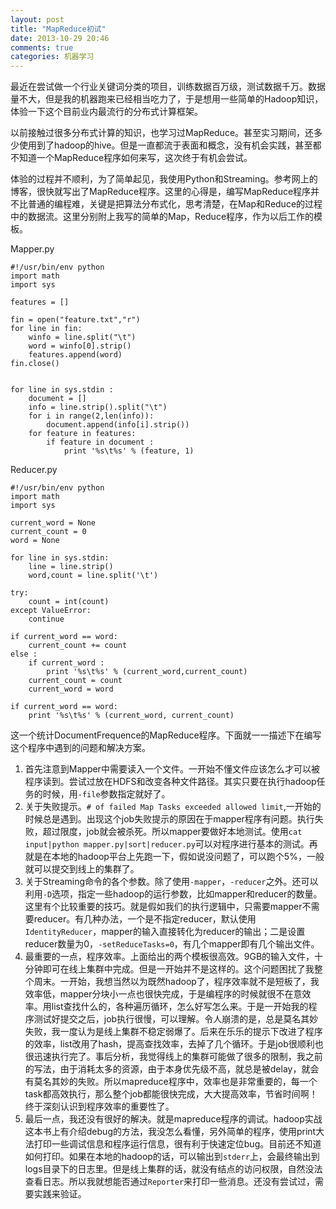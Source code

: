 ```yaml
---
layout: post
title: "MapReduce初试"
date: 2013-10-29 20:46
comments: true
categories: 机器学习
---
```


最近在尝试做一个行业关键词分类的项目，训练数据百万级，测试数据千万。数据量不大，但是我的机器跑来已经相当吃力了，于是想用一些简单的Hadoop知识，体验一下这个目前业内最流行的分布式计算框架。

以前接触过很多分布式计算的知识，也学习过MapReduce。甚至实习期间，还多少使用到了hadoop的hive。但是一直都流于表面和概念，没有机会实践，甚至都不知道一个MapReduce程序如何来写，这次终于有机会尝试。

体验的过程并不顺利，为了简单起见，我使用Python和Streaming。参考网上的博客，很快就写出了MapReduce程序。这里的心得是，编写MapReduce程序并不比普通的编程难，关键是把算法分布式化，思考清楚，在Map和Reduce的过程中的数据流。这里分别附上我写的简单的Map，Reduce程序，作为以后工作的模板。

Mapper.py

    #!/usr/bin/env python
	import math
    import sys

    features = []

    fin = open("feature.txt","r")
    for line in fin:
        winfo = line.split("\t")
        word = winfo[0].strip()
        features.append(word)
    fin.close()


    for line in sys.stdin :
	    document = []
	    info = line.strip().split("\t")
	    for i in range(2,len(info)):
		    document.append(info[i].strip())
		for feature in features:
		    if feature in document :
			    print '%s\t%s' % (feature, 1)

Reducer.py

    #!/usr/bin/env python
    import math
    import sys

    current_word = None
    current_count = 0
    word = None

    for line in sys.stdin:
	    line = line.strip()
		word,count = line.split('\t')

	try:
		count = int(count)
	except ValueError:
		continue

	if current_word == word:
		current_count += count
	else :
		if current_word :
			print '%s\t%s' % (current_word,current_count)
		current_count = count
		current_word = word

	if current_word == word:
		print '%s\t%s' % (current_word, current_count)

这一个统计DocumentFrequence的MapReduce程序。下面就一一描述下在编写这个程序中遇到的问题和解决方案。

1. 首先注意到Mapper中需要读入一个文件。一开始不懂文件应该怎么才可以被程序读到。尝试过放在HDFS和改变各种文件路径。其实只要在执行hadoop任务的时候，用`-file`参数指定就好了。
2. 关于失败提示。`# of failed Map Tasks exceeded allowed limit`,一开始的时候总是遇到。出现这个job失败提示的原因在于mapper程序有问题。执行失败，超过限度，job就会被杀死。所以mapper要做好本地测试。使用`cat input|python mapper.py|sort|reducer.py`可以对程序进行基本的测试。再就是在本地的hadoop平台上先跑一下，假如说没问题了，可以跑个5%，一般就可以提交到线上的集群了。
3. 关于Streaming命令的各个参数。除了使用`-mapper`，`-reducer`之外。还可以利用`-D`选项，指定一些hadoop的运行参数，比如mapper和reducer的数量。这里有个比较重要的技巧。就是假如我们的执行逻辑中，只需要mapper不需要reducer。有几种办法，一个是不指定reducer，默认使用`IdentityReducer`，mapper的输入直接转化为reducer的输出；二是设置reducer数量为0，`-setReduceTasks=0`，有几个mapper即有几个输出文件。
4. 最重要的一点，程序效率。上面给出的两个模板很高效。9GB的输入文件，十分钟即可在线上集群中完成。但是一开始并不是这样的。这个问题困扰了我整个周末。一开始，我想当然以为既然hadoop了，程序效率就不是短板了，我效率低，mapper分块小一点也很快完成，于是编程序的时候就很不在意效率。用list查找什么的，各种遍历循环，怎么好写怎么来。于是一开始我的程序测试好提交之后，job执行很慢，可以理解。令人崩溃的是，总是莫名其妙失败，我一度认为是线上集群不稳定弱爆了。后来在乐乐的提示下改进了程序的效率，list改用了hash，提高查找效率，去掉了几个循环。于是job很顺利也很迅速执行完了。事后分析，我觉得线上的集群可能做了很多的限制，我之前的写法，由于消耗太多的资源，由于本身优先级不高，就总是被delay，就会有莫名其妙的失败。所以mapreduce程序中，效率也是非常重要的，每一个task都高效执行，那么整个job都能很快完成，大大提高效率，节省时间啊！终于深刻认识到程序效率的重要性了。
5. 最后一点，我还没有很好的解决。就是mapreduce程序的调试。hadoop实战这本书上有介绍debug的方法，我没怎么看懂，另外简单的程序，使用print大法打印一些调试信息和程序运行信息，很有利于快速定位bug。目前还不知道如何打印。如果在本地的hadoop的话，可以输出到`stderr`上，会最终输出到logs目录下的日志里。但是线上集群的话，就没有结点的访问权限，自然没法查看日志。所以我就想能否通过`Reporter`来打印一些消息。还没有尝试过，需要实践来验证。